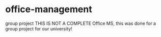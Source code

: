 # office-management
group project
THIS IS NOT A COMPLETE Office MS, this was done for a group project for our university!
